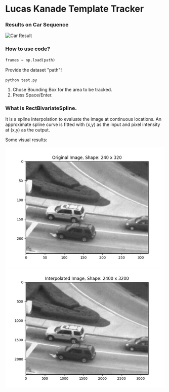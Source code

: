 # Lucas Kanade Template Tracker

### Results on Car Sequence
![Car Result](https://github.com/vinits5/lucas_kanade_template_tracking/blob/master/result/output.gif)

### How to use code?
```python
frames = np.load(path)
```
Provide the dataset "path"!

`python test.py`

1. Chose Bounding Box for the area to be tracked.
2. Press Space/Enter.

### What is RectBivariateSpline.
It is a spline interpolation to evaluate the image at continuous locations. An approximate spline curve is fitted with (x,y) as the input and pixel intensity at (x,y) as the output.

Some visual results:
<!-- <p float="center">
	<img src="https://github.com/vinits5/lucas_kanade_template_tracking/blob/master/result/original_image.jpg" width="640" height="480" />
	<img src="https://github.com/vinits5/lucas_kanade_template_tracking/blob/master/result/interpolated_image.jpg" width="640" height="480" /> 
</p> -->
![Original Image](https://github.com/vinits5/lucas_kanade_template_tracking/blob/master/result/original_image.jpg) ![Interpolated Image](https://github.com/vinits5/lucas_kanade_template_tracking/blob/master/result/interpolated_image.jpg)